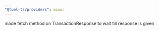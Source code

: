 ```yaml
---
"@fuel-ts/providers": minor
---
```


made fetch method on TransactionResponse to wait till response is given
